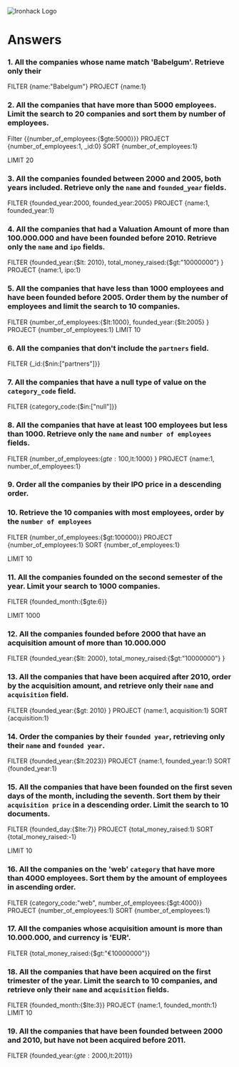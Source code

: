 ![Ironhack Logo](https://i.imgur.com/1QgrNNw.png)

# Answers

### 1. All the companies whose name match 'Babelgum'. Retrieve only their 

FILTER {name:"Babelgum"}
PROJECT {name:1}

### 2. All the companies that have more than 5000 employees. Limit the search to 20 companies and sort them by **number of employees**.

Filter {{number_of_employees:{$gte:5000}}}
PROJECT {number_of_employees:1, _id:0}
SORT    {number_of_employees:1}

LIMIT 20


### 3. All the companies founded between 2000 and 2005, both years included. Retrieve only the `name` and `founded_year` fields.

FILTER  {founded_year:2000, founded_year:2005}
PROJECT  {name:1, founded_year:1}

### 4. All the companies that had a Valuation Amount of more than 100.000.000 and have been founded before 2010. Retrieve only the `name` and `ipo` fields.

FILTER {founded_year:{$lt: 2010}, total_money_raised:{$gt:"10000000"} }
PROJECT  {name:1, ipo:1}

### 5. All the companies that have less than 1000 employees and have been founded before 2005. Order them by the number of employees and limit the search to 10 companies.

FILTER {number_of_employees:{$lt:1000}, founded_year:{$lt:2005} }
PROJECT {number_of_employees:1}
LIMIT 10

### 6. All the companies that don't include the `partners` field.

FILTER {_id:{$nin:["partners"]}}

### 7. All the companies that have a null type of value on the `category_code` field.

FILTER {category_code:{$in:["null"]}}

### 8. All the companies that have at least 100 employees but less than 1000. Retrieve only the `name` and `number of employees` fields.

FILTER {number_of_employees:{$gte:100,$lt:1000} }
PROJECT {name:1, number_of_employees:1}

### 9. Order all the companies by their IPO price in a descending order.

<!-- Your Code Goes Here -->

### 10. Retrieve the 10 companies with most employees, order by the `number of employees`

FILTER {number_of_employees:{$gt:100000}}
PROJECT {number_of_employees:1}
SORT    {number_of_employees:1}

LIMIT 10

### 11. All the companies founded on the second semester of the year. Limit your search to 1000 companies.

FILTER {founded_month:{$gte:6}}

LIMIT 1000

### 12. All the companies founded before 2000 that have an acquisition amount of more than 10.000.000

FILTER {founded_year:{$lt: 2000}, total_money_raised:{$gt:"10000000"} }

### 13. All the companies that have been acquired after 2010, order by the acquisition amount, and retrieve only their `name` and `acquisition` field.

FILTER {founded_year:{$gt: 2010} }
PROJECT  {name:1, acquisition:1}
SORT {acquisition:1}

### 14. Order the companies by their `founded year`, retrieving only their `name` and `founded year`.

FILTER  {founded_year:{$lt:2023}}
PROJECT {name:1, founded_year:1}
SORT    {founded_year:1}

### 15. All the companies that have been founded on the first seven days of the month, including the seventh. Sort them by their `acquisition price` in a descending order. Limit the search to 10 documents.

FILTER {founded_day:{$lte:7}}
PROJECT {total_money_raised:1}
SORT {total_money_raised:-1}

LIMIT 10

### 16. All the companies on the 'web' `category` that have more than 4000 employees. Sort them by the amount of employees in ascending order.

FILTER {category_code:"web", number_of_employees:{$gt:4000}}
PROJECT {number_of_employees:1}
SORT    {number_of_employees:1}

### 17. All the companies whose acquisition amount is more than 10.000.000, and currency is 'EUR'.

FILTER {total_money_raised:{$gt:"€10000000"}}

### 18. All the companies that have been acquired on the first trimester of the year. Limit the search to 10 companies, and retrieve only their `name` and `acquisition` fields.

FILTER {founded_month:{$lte:3}}
PROJECT {name:1, founded_month:1}
LIMIT 10

### 19. All the companies that have been founded between 2000 and 2010, but have not been acquired before 2011.

FILTER {founded_year:{$gte:2000,$lt:2011}}
